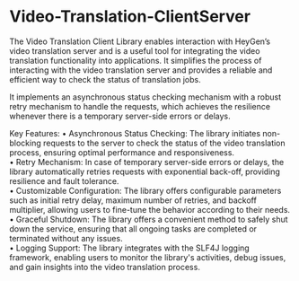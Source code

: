 # Video-Translation-ClientServer

The Video Translation Client Library enables interaction with HeyGen’s video translation server and is a useful tool for integrating the video translation functionality into applications.  It simplifies the process of interacting with the video translation server and provides a reliable and efficient way to check the status of translation jobs.

It implements an asynchronous status checking mechanism with a robust retry mechanism to handle the requests, which achieves the resilience whenever there is a temporary server-side errors or delays.


Key Features:
•	Asynchronous Status Checking: The library initiates non-blocking requests to the server to check the status of the video translation process, ensuring optimal performance and responsiveness. <br />
•	Retry Mechanism: In case of temporary server-side errors or delays, the library automatically retries requests with exponential back-off, providing resilience and fault tolerance. <br />
•	Customizable Configuration: The library offers configurable parameters such as initial retry delay, maximum number of retries, and backoff multiplier, allowing users to fine-tune the behavior according to their needs. <br />
•	Graceful Shutdown: The library offers a convenient method to safely shut down the service, ensuring that all ongoing tasks are completed or terminated without any issues. <br />
•	Logging Support: The library integrates with the SLF4J logging framework, enabling users to monitor the library's activities, debug issues, and gain insights into the video translation process.


